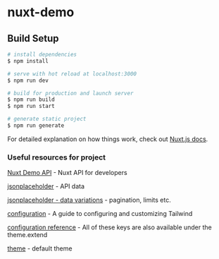# nuxt-demo

## Build Setup

```bash
# install dependencies
$ npm install

# serve with hot reload at localhost:3000
$ npm run dev

# build for production and launch server
$ npm run build
$ npm run start

# generate static project
$ npm run generate
```

For detailed explanation on how things work, check out [Nuxt.js docs](https://nuxtjs.org).

### Useful resources for project

[Nuxt Demo API](https://api.nuxtjs.dev/) - Nuxt API for developers

[jsonplaceholder](http://jsonplaceholder.typicode.com/) - API data

[jsonplaceholder - data variations](https://github.com/typicode/json-server#paginate) - pagination, limits etc.

[configuration](https://tailwindcss.com/docs/configuration) - A guide to configuring and customizing Tailwind

[configuration reference](https://tailwindcss.com/docs/theme#configuration-reference) - All of these keys are also available under the theme.extend

[theme](https://github.com/tailwindlabs/tailwindcss/blob/master/stubs/defaultConfig.stub.js) - default theme
